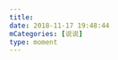 ```yaml
---
title: 
date: 2018-11-17 19:48:44
mCategories: [说说]
type: moment
---
```


<div id="pics-20181117194844"></div>

<script src="/lib/moment/pics.js"></script>
<script>
var data = [
    {"link": "2018-11-17_000000.jpeg", "type": "shuoshuo"},
    {"link": "2018-11-17_000001.jpeg", "type": "shuoshuo"}
];
picsRender(data, "pics-20181117194844");
</script>
